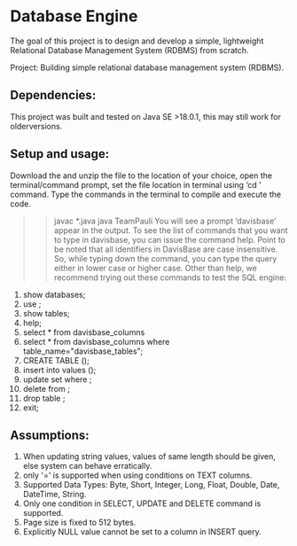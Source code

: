 # Database Engine
 The goal of this project is to design and develop a simple, lightweight Relational Database Management System (RDBMS) from scratch.
 
 
Project: Building simple relational database management system (RDBMS). 
## Dependencies:
This project was built and tested on Java SE >18.0.1, this may still work for olderversions.
## Setup and usage:
Download the and unzip the file to the location of your choice, open the terminal/command prompt, set the file location in terminal using ‘cd <destination>’ command. Type the commands in the terminal to compile and execute the code.
 >> javac *.java 
 >> java TeamPauli
You will see a prompt ‘davisbase’ appear in the output. To see the list of commands that you want to type in davisbase, you can issue the command help. 
Point to be noted that all identifiers in DavisBase are case insensitive. So, while typing down the command, you can type the query either in lower case or higher case.
Other than help, we recommend trying out these commands to test the SQL engine:
1.    show databases;
2.    use <tablename>;
3.    show tables;
4.    help;
5.    select * from davisbase_columns
6.    select * from davisbase_columns where table_name="davisbase_tables";
7.    CREATE TABLE <tablename> (<give values>);
8.    insert into <tablename> values (<give values>);
9.    update <tablenmae> set <given values> where <condition>;
10.    delete from <tablename>;
11.    drop table <tablename>;
12.    exit;
## Assumptions:
1.    When updating string values, values of same length should be given, else system can behave erratically.
2.    only '=' is supported when using conditions on TEXT columns.
3.    Supported Data Types: Byte, Short, Integer, Long, Float, Double, Date, DateTime, String.
4.    Only one condition in SELECT, UPDATE and DELETE command is supported.
5.    Page size is fixed to 512 bytes.
6.    Explicitly NULL value cannot be set to a column in INSERT query.

